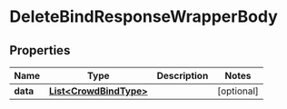 

# DeleteBindResponseWrapperBody


## Properties

Name | Type | Description | Notes
------------ | ------------- | ------------- | -------------
**data** | [**List&lt;CrowdBindType&gt;**](CrowdBindType.md) |  |  [optional]



